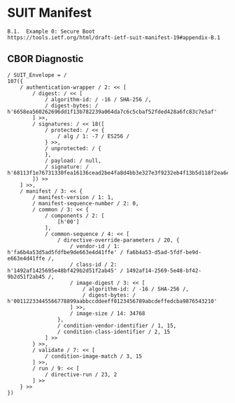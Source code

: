 <!--
 Copyright (c) 2020 SECOM CO., LTD. All Rights reserved.

 SPDX-License-Identifier: BSD-2-Clause
-->

# SUIT Manifest
    B.1.  Example 0: Secure Boot
    https://tools.ietf.org/html/draft-ietf-suit-manifest-19#appendix-B.1


## CBOR Diagnostic
    / SUIT_Envelope = /
    107({
        / authentication-wrapper / 2: << [
            / digest: / << [
                / algorithm-id: / -16 / SHA-256 /,
                / digest-bytes: / h'6658ea560262696dd1f13b782239a064da7c6c5cbaf52fded428a6fc83c7e5af'
            ] >>,
            / signatures: / << 18([
                / protected: / << {
                    / alg / 1: -7 / ES256 /
                } >>,
                / unprotected: / {
                },
                / payload: / null,
                / signature: / h'68113f1e76731330fea16136cead2be4fa8d4bb3e327e3f9232eb4f13b5d118f2ea6e31d9a09a240f6f5770776916e15a4ebca1b6262cf6e40a44353bd8161d9'
            ]) >>
        ] >>,
        / manifest / 3: << {
            / manifest-version / 1: 1,
            / manifest-sequence-number / 2: 0,
            / common / 3: << {
                / components / 2: [
                    [h'00']
                ],
                / common-sequence / 4: << [
                    / directive-override-parameters / 20, {
                        / vendor-id / 1: h'fa6b4a53d5ad5fdfbe9de663e4d41ffe' / fa6b4a53-d5ad-5fdf-be9d-e663e4d41ffe /,
                        / class-id / 2: h'1492af1425695e48bf429b2d51f2ab45' / 1492af14-2569-5e48-bf42-9b2d51f2ab45 /,
                        / image-digest / 3: << [
                            / algorithm-id: / -16 / SHA-256 /,
                            / digest-bytes: / h'00112233445566778899aabbccddeeff0123456789abcdeffedcba9876543210'
                        ] >>,
                        / image-size / 14: 34768
                    },
                    / condition-vendor-identifier / 1, 15,
                    / condition-class-identifier / 2, 15
                ] >>
            } >>,
            / validate / 7: << [
                / condition-image-match / 3, 15
            ] >>,
            / run / 9: << [
                / directive-run / 23, 2
            ] >>
        } >>
    })
